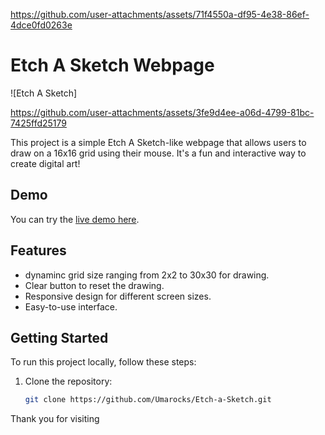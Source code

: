 
https://github.com/user-attachments/assets/71f4550a-df95-4e38-86ef-4dce0fd0263e
# Etch A Sketch Webpage

![Etch A Sketch]


https://github.com/user-attachments/assets/3fe9d4ee-a06d-4799-81bc-7425ffd25179


This project is a simple Etch A Sketch-like webpage that allows users to draw on a 16x16 grid using their mouse. It's a fun and interactive way to create digital art!

## Demo

You can try the [live demo here](https://umarocks.github.io/Etch-a-Sketch/).

## Features

- dynaminc grid size ranging from 2x2 to 30x30 for drawing.
- Clear button to reset the drawing.
- Responsive design for different screen sizes.
- Easy-to-use interface.

## Getting Started

To run this project locally, follow these steps:

1. Clone the repository:

   ```bash
   git clone https://github.com/Umarocks/Etch-a-Sketch.git
Thank you for visiting 
   
